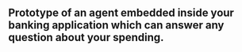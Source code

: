 ## Prototype of an agent embedded inside your banking application which can answer any question about your spending. 